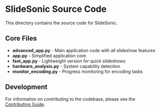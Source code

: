 # SlideSonic Source Code

This directory contains the source code for SlideSonic.

## Core Files

- **advanced_app.py** - Main application code with all slideshow features
- **app.py** - Simplified application core
- **fast_app.py** - Lightweight version for quick slideshows
- **hardware_analysis.py** - System capability detection
- **monitor_encoding.py** - Progress monitoring for encoding tasks

## Development

For information on contributing to the codebase, please see the [Contributing Guide](../docs/CONTRIBUTING.md). 